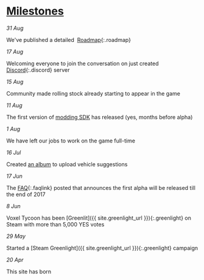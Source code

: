 # [Milestones](/news)

*31 Aug*

We've published a detailed&nbsp;&nbsp;[Roadmap](https://trello.com/b/3susroHe/vt-roadmap){:.roadmap}

*17 Aug*

Welcoming everyone to join the conversation on just created [Discord](//discord.gg/64KPWd5){:.discord} server

*15 Aug*

Community made rolling stock already starting to appear in the game

*11 Aug*

The first version of [modding SDK](/sdk) has released (yes, months before alpha)

*1 Aug*

We have left our jobs to work on the game full-time

*16 Jul*

Created [an album](https://photos.google.com/share/AF1QipPAGVzZA9E19myqCazAbI6i-fWefU3Hx6bUao0gyAtgPCLhzYJKJsZg7lPBopp6EQ?key=ellVRmVlbVZyYVBCN1RMUmtqYzdQRlE5X2oxXzNn) to upload vehicle suggestions

*17 Jun*

The [FAQ](/faq){:.faqlink} posted that announces the first alpha will be released till the end of 2017

*8 Jun*

Voxel Tycoon has been [Greenlit]({{ site.greenlight_url }}){:.greenlight} on Steam with more than 5,000 YES votes

*29 May*

Started a [Steam Greenlight]({{ site.greenlight_url }}){:.greenlight} campaign

*20 Apr*

This site has born
